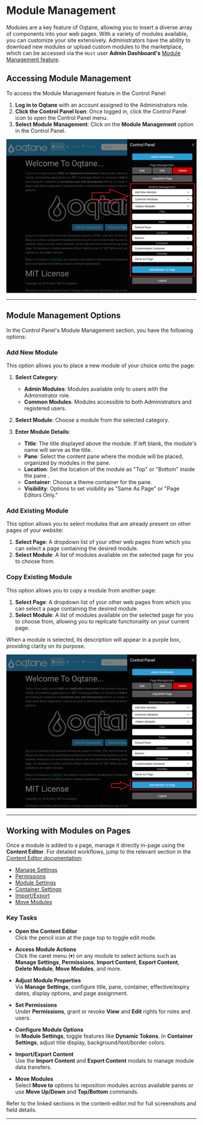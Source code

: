 # Module Management

Modules are a key feature of Oqtane, allowing you to insert a diverse array of components into your web pages.
With a variety of modules available, you can customize your site extensively.
Administrators have the ability to download new modules or upload custom modules to the marketplace,
which can be accessed via the `Host` user **Admin Dashboard's** [Module Management feature](../system/module-management.md).

## Accessing Module Management

To access the Module Management feature in the Control Panel:
1. **Log in to Oqtane** with an account assigned to the Administrators role.
2. **Click the Control Panel Icon**: Once logged in, click the Control Panel icon to open the Control Panel menu.
3. **Select Module Management**: Click on the **Module Management** option in the Control Panel.

![Control Panel Module Management](./assets/control-panel-module-management.png)

---

## Module Management Options

In the Control Panel's Module Management section, you have the following options:

### Add New Module

This option allows you to place a new module of your choice onto the page:

1. **Select Category**:
   - **Admin Modules**: Modules available only to users with the Administrator role.
   - **Common Modules**: Modules accessible to both Administrators and registered users.

2. **Select Module**: Choose a module from the selected category.

3. **Enter Module Details**:
   - **Title**: The title displayed above the module. If left blank, the module's name will serve as the title.
   - **Pane**: Select the content pane where the module will be placed, organized by modules in the pane.
   - **Location**: Set the location of the module as "Top" or "Bottom" inside the pane .
   - **Container**: Choose a theme container for the pane.
   - **Visibility**: Options to set visibility as "Same As Page" or "Page Editors Only."

### Add Existing Module

This option allows you to select modules that are already present on other pages of your website:

1. **Select Page**: A dropdown list of your other web pages from which you can select a page containing the desired module.
2. **Select Module**: A list of modules available on the selected page for you to choose from.

### Copy Existing Module

This option allows you to copy a module from another page:

1. **Select Page**: A dropdown list of your other web pages from which you can select a page containing the desired module.
2. **Select Module**: A list of modules available on the selected page for you to choose from, allowing you to replicate functionality on your current page.

When a module is selected, its description will appear in a purple box, providing clarity on its purpose.

![Add Module Button](./assets/control-panel-add-module-to-page-button.png)

---

## Working with Modules on Pages

Once a module is added to a page, manage it directly in-page using the **Content Editor**. For detailed workflows, jump to the relevant section in the [Content Editor documentation](../content/content-editor.md):

- [Manage Settings](../content/content-editor.md#manage-settings-tab)
- [Permissions](../content/content-editor.md#permissions-tab)
- [Module Settings](../content/content-editor.md#module-settings-tab)
- [Container Settings](../content/content-editor.md#container-settings-tab)
- [Import/Export](../content/content-editor.md#import-export-content)
- [Move Modules](../content/content-editor.md#move-modules)

### Key Tasks

- **Open the Content Editor**  
  Click the pencil icon at the page top to toggle edit mode.

- **Access Module Actions**  
  Click the caret menu (▾) on any module to select actions such as **Manage Settings**, **Permissions**, **Import Content**, **Export Content**, **Delete Module**, **Move Modules**, and more.

- **Adjust Module Properties**  
  Via **Manage Settings**, configure title, pane, container, effective/expiry dates, display options, and page assignment.

- **Set Permissions**  
  Under **Permissions**, grant or revoke **View** and **Edit** rights for roles and users.

- **Configure Module Options**  
  In **Module Settings**, toggle features like **Dynamic Tokens**. In **Container Settings**, adjust title display, background/text/border colors.

- **Import/Export Content**  
  Use the **Import Content** and **Export Content** modals to manage module data transfers.

- **Move Modules**  
  Select **Move to** options to reposition modules across available panes or use **Move Up/Down** and **Top/Bottom** commands.

Refer to the linked sections in the content-editor.md for full screenshots and field details.

---
